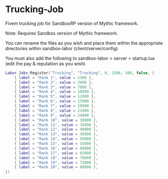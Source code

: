 # Trucking-Job

Fivem trucking job for SandboxRP version of Mythic framework.

Note: Requires Sandbox version of Mythic framework.



You can rename the files as you wish and place them within the appropriate directories within sandbox-labor (client/server/config)

You must also add the following to sandbox-labor > server > startup.lua (edit the pay & reputation as you wish)

```lua
Labor.Jobs:Register("Trucking", "Trucking", 0, 1500, 100, false, {
    { label = "Rank 1", value = 1500 },
    { label = "Rank 2", value = 3000 },
    { label = "Rank 3", value = 7000 },
    { label = "Rank 4", value = 10000 },
    { label = "Rank 5", value = 12000 },
    { label = "Rank 6", value = 15000 },
    { label = "Rank 7", value = 18000 },
    { label = "Rank 8", value = 21000 },
    { label = "Rank 9", value = 24000 },
    { label = "Rank 10", value = 30000 },
    { label = "Rank 11", value = 35000 },
    { label = "Rank 12", value = 40000 },
    { label = "Rank 13", value = 45000 },
    { label = "Rank 14", value = 50000 },
    { label = "Rank 15", value = 55000 },
    { label = "Rank 16", value = 60000 },
    { label = "Rank 17", value = 65000 },
    { label = "Rank 18", value = 70000 },
    { label = "Rank 19", value = 75000 },
    { label = "Rank 20", value = 80000 },
})
